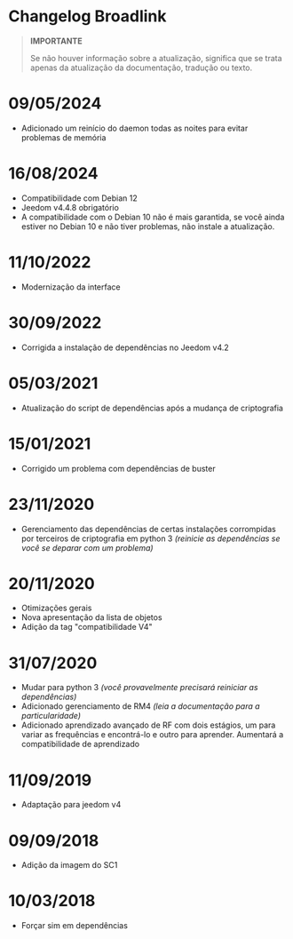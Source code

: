 # Changelog Broadlink

>**IMPORTANTE**
>
>Se não houver informação sobre a atualização, significa que se trata apenas da atualização da documentação, tradução ou texto.

# 09/05/2024

- Adicionado um reinício do daemon todas as noites para evitar problemas de memória

# 16/08/2024

- Compatibilidade com Debian 12
- Jeedom v4.4.8 obrigatório
- A compatibilidade com o Debian 10 não é mais garantida, se você ainda estiver no Debian 10 e não tiver problemas, não instale a atualização.

# 11/10/2022

- Modernização da interface

# 30/09/2022

- Corrigida a instalação de dependências no Jeedom v4.2

# 05/03/2021

- Atualização do script de dependências após a mudança de criptografia

# 15/01/2021

- Corrigido um problema com dependências de buster

# 23/11/2020

- Gerenciamento das dependências de certas instalações corrompidas por terceiros de criptografia em python 3 *(reinicie as dependências se você se deparar com um problema)*

# 20/11/2020

- Otimizações gerais
- Nova apresentação da lista de objetos
- Adição da tag "compatibilidade V4"

# 31/07/2020

- Mudar para python 3 *(você provavelmente precisará reiniciar as dependências)*
- Adicionado gerenciamento de RM4 *(leia a documentação para a particularidade)*
- Adicionado aprendizado avançado de RF com dois estágios, um para variar as frequências e encontrá-lo e outro para aprender. Aumentará a compatibilidade de aprendizado

# 11/09/2019

- Adaptação para jeedom v4

# 09/09/2018

- Adição da imagem do SC1

# 10/03/2018

- Forçar sim em dependências

